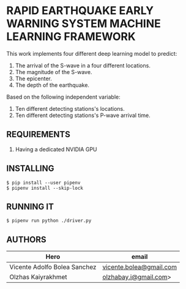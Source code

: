 # RAPID EARTHQUAKE EARLY WARNING SYSTEM MACHINE LEARNING FRAMEWORK
This work implements four different deep learning model to predict:

  1. The arrival of the S-wave in a four different locations.
  2. The magnitude of the S-wave.
  3. The epicenter.
  4. The depth of the earthquake.

Based on the following independent variable:
  1. Ten different detecting stations's locations.
  2. Ten different detecting stations's P-wave arrival time.

## REQUIREMENTS
  1. Having a dedicated NVIDIA GPU

## INSTALLING

    $ pip install --user pipenv
    $ pipenv install --skip-lock

## RUNNING IT

    $ pipenv run python ./driver.py

## AUTHORS

Hero                         | email
-----------------------------|-------------------------
Vicente Adolfo Bolea Sanchez | <vicente.bolea@gmail.com>
Olzhas Kaiyrakhmet           | olzhabay.i@gmail.com>
